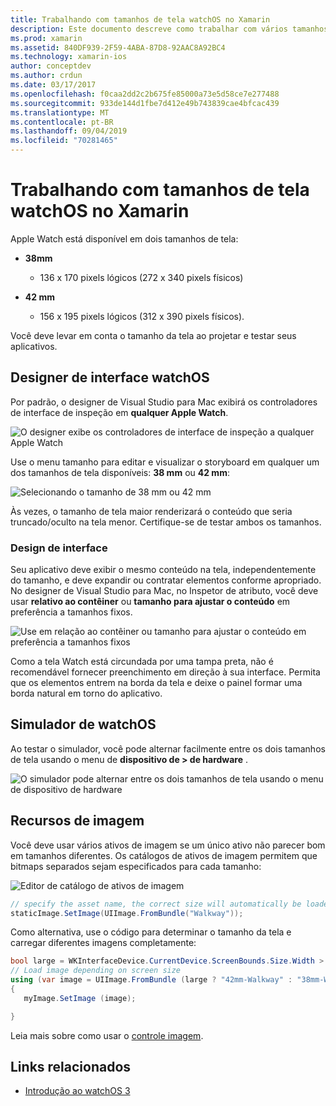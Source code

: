 ```yaml
---
title: Trabalhando com tamanhos de tela watchOS no Xamarin
description: Este documento descreve como trabalhar com vários tamanhos de tela watchOS. Ele aborda o watchOS interface designer, o simulador de watchOS e os recursos de imagem.
ms.prod: xamarin
ms.assetid: 840DF939-2F59-4ABA-87D8-92AAC8A92BC4
ms.technology: xamarin-ios
author: conceptdev
ms.author: crdun
ms.date: 03/17/2017
ms.openlocfilehash: f0caa2dd2c2b675fe85000a73e5d58ce7e277488
ms.sourcegitcommit: 933de144d1fbe7d412e49b743839cae4bfcac439
ms.translationtype: MT
ms.contentlocale: pt-BR
ms.lasthandoff: 09/04/2019
ms.locfileid: "70281465"
---
```

# <a name="working-with-watchos-screen-sizes-in-xamarin"></a>Trabalhando com tamanhos de tela watchOS no Xamarin

Apple Watch está disponível em dois tamanhos de tela:

- **38mm**
  - 136 x 170 pixels lógicos (272 x 340 pixels físicos)

- **42 mm**
  - 156 x 195 pixels lógicos (312 x 390 pixels físicos).

Você deve levar em conta o tamanho da tela ao projetar e testar seus aplicativos.

## <a name="watchos-interface-designer"></a>Designer de interface watchOS

Por padrão, o designer de Visual Studio para Mac exibirá os controladores de interface de inspeção em **qualquer Apple Watch**.

![](screen-sizes-images/screen-any-sml.png "O designer exibe os controladores de interface de inspeção a qualquer Apple Watch")

Use o menu tamanho para editar e visualizar o storyboard em qualquer um dos tamanhos de tela disponíveis: **38 mm** ou **42 mm**:

![](screen-sizes-images/screen-menu-sml.png "Selecionando o tamanho de 38 mm ou 42 mm")

Às vezes, o tamanho de tela maior renderizará o conteúdo que seria truncado/oculto na tela menor.
Certifique-se de testar ambos os tamanhos.


### <a name="interface-design"></a>Design de interface

Seu aplicativo deve exibir o mesmo conteúdo na tela, independentemente do tamanho, e deve expandir ou contratar elementos conforme apropriado. No designer de Visual Studio para Mac, no Inspetor de atributo, você deve usar **relativo ao contêiner** ou **tamanho para ajustar o conteúdo** em preferência a tamanhos fixos.

![](screen-sizes-images/sizeattributepanel-sml.png "Use em relação ao contêiner ou tamanho para ajustar o conteúdo em preferência a tamanhos fixos")

Como a tela Watch está circundada por uma tampa preta, não é recomendável fornecer preenchimento em direção à sua interface. Permita que os elementos entrem na borda da tela e deixe o painel formar uma borda natural em torno do aplicativo.


## <a name="watchos-simulator"></a>Simulador de watchOS

Ao testar o simulador, você pode alternar facilmente entre os dois tamanhos de tela usando o menu de **dispositivo de > de hardware** .

![](screen-sizes-images/simulator.png "O simulador pode alternar entre os dois tamanhos de tela usando o menu de dispositivo de hardware")


## <a name="image-resources"></a>Recursos de imagem

Você deve usar vários ativos de imagem se um único ativo não parecer bom em tamanhos diferentes. Os catálogos de ativos de imagem permitem que bitmaps separados sejam especificados para cada tamanho:

![](screen-sizes-images/images-xcassets.png "Editor de catálogo de ativos de imagem")

```csharp
// specify the asset name, the correct size will automatically be loaded
staticImage.SetImage(UIImage.FromBundle("Walkway"));
```

Como alternativa, use o código para determinar o tamanho da tela e carregar diferentes imagens completamente:

```csharp
bool large = WKInterfaceDevice.CurrentDevice.ScreenBounds.Size.Width > 136.0;
// Load image depending on screen size
using (var image = UIImage.FromBundle (large ? "42mm-Walkway" : "38mm-Walkway"))
{
   myImage.SetImage (image);

}
```

Leia mais sobre como usar o [controle imagem](~/ios/watchos/user-interface/image.md).



## <a name="related-links"></a>Links relacionados

- [Introdução ao watchOS 3](~/ios/watchos/platform/introduction-to-watchos3/index.md)
